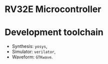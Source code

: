 # RV32E Microcontroller

# Development toolchain
- Synthesis: `yosys`,
- Simulator: `verilator`,
- Waveform: `GTKwave`.
